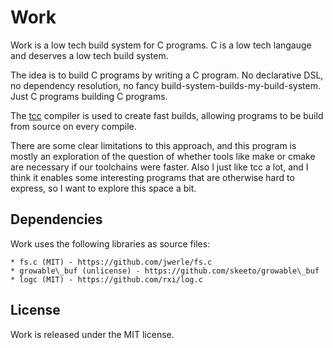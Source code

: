 # Work
Work is a low tech build system for C programs.
C is a low tech langauge and deserves a low tech build system.


The idea is to build C programs by writing a C program. No
declarative DSL, no dependency resolution, no fancy
build-system-builds-my-build-system. Just C programs building
C programs.

The [tcc](https://github.com/TinyCC/tinycc) compiler is used to create fast
builds, allowing programs to be build from source on every compile.


There are some clear limitations to this approach, and this program
is mostly an exploration of the question of whether tools like
make or cmake are necessary if our toolchains were faster.
Also I just like tcc a lot, and I think it enables some interesting
programs that are otherwise hard to express, so I want to explore
this space a bit.


## Dependencies
Work uses the following libraries as source files:


    * fs.c (MIT) - https://github.com/jwerle/fs.c
    * growable\_buf (unlicense) - https://github.com/skeeto/growable\_buf
    * logc (MIT) - https://github.com/rxi/log.c


## License
Work is released under the MIT license.

